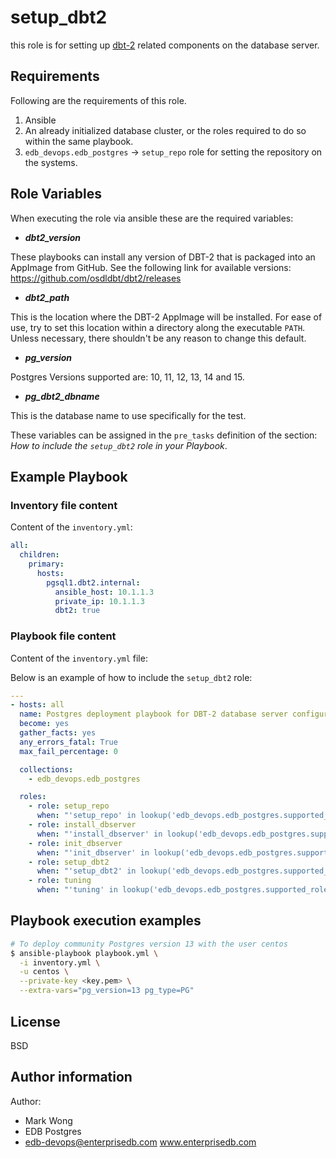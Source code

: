 # setup_dbt2

this role is for setting up [dbt-2](https://www.github.com/osdldbt/dbt2) related
components on the database server.

## Requirements

Following are the requirements of this role.
  1. Ansible
  2. An already initialized database cluster, or the roles required to do so within the same playbook.
  3. `edb_devops.edb_postgres` -> `setup_repo` role for setting the repository
     on the systems.

## Role Variables

When executing the role via ansible these are the required variables:

  * ***dbt2_version***

  These playbooks can install any version of DBT-2 that is packaged into an AppImage from GitHub.
  See the following link for available versions:
  https://github.com/osdldbt/dbt2/releases

  * ***dbt2_path***

  This is the location where the DBT-2 AppImage will be installed.
  For ease of use, try to set this location within a directory along the executable `PATH`.
  Unless necessary, there shouldn't be any reason to change this default.

  * ***pg_version***

  Postgres Versions supported are: 10, 11, 12, 13, 14 and 15.

  * ***pg_dbt2_dbname***

  This is the database name to use specifically for the test.


These variables can be assigned in the `pre_tasks` definition of the
section: *How to include the `setup_dbt2` role in your Playbook*.

## Example Playbook

### Inventory file content

Content of the `inventory.yml`:

```yaml
all:
  children:
    primary:
      hosts:
        pgsql1.dbt2.internal:
          ansible_host: 10.1.1.3
          private_ip: 10.1.1.3
          dbt2: true
```

### Playbook file content

Content of the `inventory.yml` file:

Below is an example of how to include the `setup_dbt2` role:

```yaml
---
- hosts: all
  name: Postgres deployment playbook for DBT-2 database server configuration.
  become: yes
  gather_facts: yes
  any_errors_fatal: True
  max_fail_percentage: 0

  collections:
    - edb_devops.edb_postgres

  roles:
    - role: setup_repo
      when: "'setup_repo' in lookup('edb_devops.edb_postgres.supported_roles', wantlist=True)"
    - role: install_dbserver
      when: "'install_dbserver' in lookup('edb_devops.edb_postgres.supported_roles', wantlist=True)"
    - role: init_dbserver
      when: "'init_dbserver' in lookup('edb_devops.edb_postgres.supported_roles', wantlist=True)"
    - role: setup_dbt2
      when: "'setup_dbt2' in lookup('edb_devops.edb_postgres.supported_roles', wantlist=True)"
    - role: tuning
      when: "'tuning' in lookup('edb_devops.edb_postgres.supported_roles', wantlist=True)"
```

## Playbook execution examples

```bash
# To deploy community Postgres version 13 with the user centos
$ ansible-playbook playbook.yml \
  -i inventory.yml \
  -u centos \
  --private-key <key.pem> \
  --extra-vars="pg_version=13 pg_type=PG"
```

## License

BSD

## Author information

Author:

  * Mark Wong
  * EDB Postgres
  * edb-devops@enterprisedb.com www.enterprisedb.com
